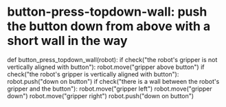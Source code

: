 # button-press-topdown-wall: push the button down from above with a short wall in the way
def button_press_topdown_wall(robot):
    if check("the robot's gripper is not vertically aligned with button"):
        robot.move("gripper above button")
    if check("the robot's gripper is vertically aligned with button"):
        robot.push("down on button")
    if check("there is a wall between the robot's gripper and the button"):
        robot.move("gripper left")
        robot.move("gripper down")
        robot.move("gripper right")
        robot.push("down on button")